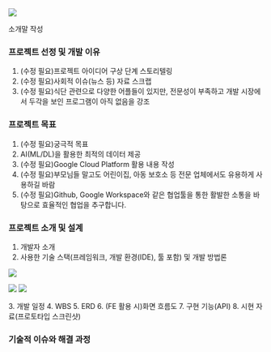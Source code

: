 <img src="https://capsule-render.vercel.app/api?type=transparent&text=kipl👶🏻%20&color=0:353535:4C4C4C&fontColor=ffffff&textBg=282829&fontSize=40&fontAlign=50&fontAlignY=43&animation=fadeIn&height=250&section=header"/>

<p>소개말 작성</p>
<!-- text-align: center, 프로젝트 이름: bold -->

<!-- 아래 제목말 스타일 수정 필요 -->

### 프로젝트 선정 및 개발 이유
  1. (수정 필요)프로젝트 아이디어 구상 단계 스토리텔링
  2. (수정 필요)사회적 이슈(뉴스 등) 자료 스크랩
  3. (수정 필요)식단 관련으로 다양한 어플들이 있지만, 전문성이 부족하고 개발 시장에서 두각을 보인 프로그램이 아직 없음을 강조

### 프로젝트 목표
  1. (수정 필요)궁극적 목표
  2. AI(ML/DL)을 활용한 최적의 데이터 제공
  3. (수정 필요)Google Cloud Platform 활용 내용 작성
  4. (수정 필요)부모님들 말고도 어린이집, 아동 보호소 등 전문 업체에서도 유용하게 사용하길 바람
  5. (수정 필요)Github, Google Workspace와 같은 협업툴을 통한 활발한 소통을 바탕으로 효율적인 협업을 추구합니다.

### 프로젝트 소개 및 설계
  1. 개발자 소개
  2. 사용한 기술 스택(프레임워크, 개발 환경(IDE), 툴 포함) 및 개발 방법론
<p>
  <img src="https://img.shields.io/badge/Google%20Cloud%20Platform-white?style=flat-square&logo=googlecloud&logoColor=white&labelColor=%234285F4&color=%234285F4"/>
</p>

<p>
  <img src="https://img.shields.io/badge/Git-white?style=flat-square&logo=git&logoColor=white&labelColor=%23F05032&color=%23F05032"/>
  <img src="https://img.shields.io/badge/GitHub-white?style=flat-square&logo=github&logoColor=white&labelColor=%23181717&color=%23181717"/>
</p>
  3. 개발 일정
  4. WBS
  5. ERD
  6. (FE 활용 시)화면 흐름도
  7. 구현 기능(API)
  8. 시현 자료(프로토타입 스크린샷)

### 기술적 이슈와 해결 과정





